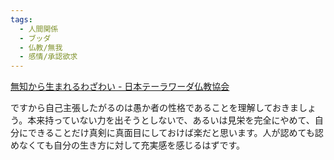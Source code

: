 ```yaml
---
tags:
  - 人間関係
  - ブッダ
  - 仏教/無我
  - 感情/承認欲求
---
```

[無知から生まれるわざわい - 日本テーラワーダ仏教協会](https://j-theravada.com/dhamma/kantouhouwa/kantou024/)

ですから自己主張したがるのは愚か者の性格であることを理解しておきましょう。本来持っていない力を出そうとしないで、あるいは見栄を完全にやめて、自分にできることだけ真剣に真面目にしておけば楽だと思います。人が認めても認めなくても自分の生き方に対して充実感を感じるはずです。


